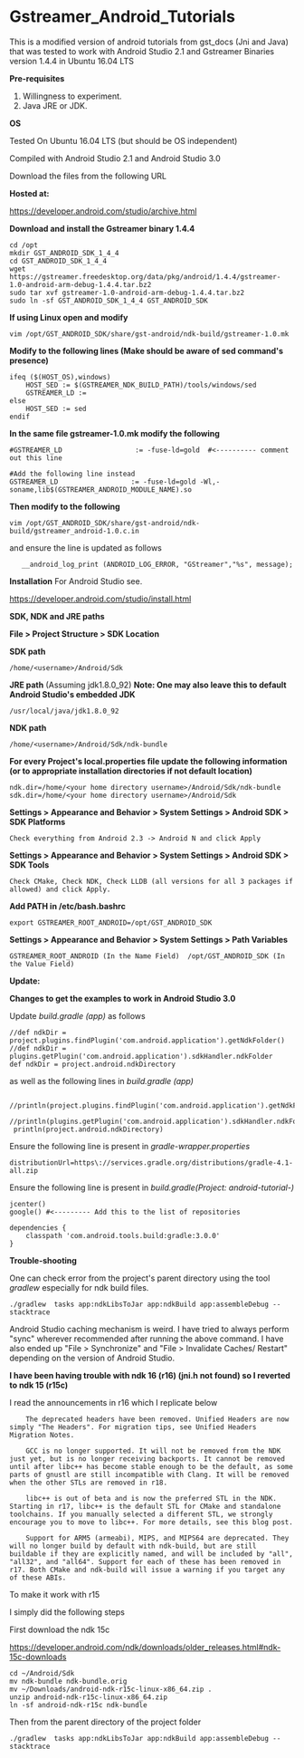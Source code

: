 # Gstreamer_Android_Tutorials
This is a modified version of android tutorials from gst_docs (Jni and Java) that was tested to work with Android Studio 2.1 and Gstreamer Binaries version 1.4.4 in Ubuntu 16.04 LTS

**Pre-requisites**

1. Willingness to experiment.
2. Java JRE or JDK.

**OS**

Tested On Ubuntu 16.04 LTS (but should be OS independent)

Compiled with Android Studio 2.1 and Android Studio 3.0

Download the files from the following URL

**Hosted at:**

https://developer.android.com/studio/archive.html

**Download and install the Gstreamer binary 1.4.4**

    cd /opt
    mkdir GST_ANDROID_SDK_1_4_4
    cd GST_ANDROID_SDK_1_4_4
    wget https://gstreamer.freedesktop.org/data/pkg/android/1.4.4/gstreamer-1.0-android-arm-debug-1.4.4.tar.bz2
    sudo tar xvf gstreamer-1.0-android-arm-debug-1.4.4.tar.bz2 
    sudo ln -sf GST_ANDROID_SDK_1_4_4 GST_ANDROID_SDK

**If using Linux open and modify**

    vim /opt/GST_ANDROID_SDK/share/gst-android/ndk-build/gstreamer-1.0.mk

**Modify to the following lines (Make should be aware of sed command's presence)**

    ifeq ($(HOST_OS),windows)
        HOST_SED := $(GSTREAMER_NDK_BUILD_PATH)/tools/windows/sed
        GSTREAMER_LD :=
    else
        HOST_SED := sed
    endif
    
**In the same file gstreamer-1.0.mk modify the following**

    #GSTREAMER_LD                  := -fuse-ld=gold  #<---------- comment out this line
    
    #Add the following line instead
    GSTREAMER_LD                  := -fuse-ld=gold -Wl,-soname,lib$(GSTREAMER_ANDROID_MODULE_NAME).so


**Then modify to the following**

    vim /opt/GST_ANDROID_SDK/share/gst-android/ndk-build/gstreamer_android-1.0.c.in
    
 and ensure the line is updated as follows

       __android_log_print (ANDROID_LOG_ERROR, "GStreamer","%s", message);

**Installation**
For Android Studio see.

https://developer.android.com/studio/install.html

**SDK, NDK and JRE paths**

**File > Project Structure > SDK Location**

**SDK path**

    /home/<username>/Android/Sdk

**JRE path** (Assuming jdk1.8.0_92) **Note: One may also leave this to default Android Studio's embedded JDK**

    /usr/local/java/jdk1.8.0_92

**NDK path**

    /home/<username>/Android/Sdk/ndk-bundle
  
**For every Project's local.properties file update the following information (or to appropriate installation directories if not default location)**
    
    ndk.dir=/home/<your home directory username>/Android/Sdk/ndk-bundle
    sdk.dir=/home/<your home directory username>/Android/Sdk

**Settings > Appearance and Behavior > System Settings > Android SDK > SDK Platforms** 

    Check everything from Android 2.3 -> Android N and click Apply
        
**Settings > Appearance and Behavior > System Settings > Android SDK > SDK Tools**

    Check CMake, Check NDK, Check LLDB (all versions for all 3 packages if allowed) and click Apply.
        
**Add PATH in /etc/bash.bashrc**

    export GSTREAMER_ROOT_ANDROID=/opt/GST_ANDROID_SDK


**Settings > Appearance and Behavior > System Settings > Path Variables**

    GSTREAMER_ROOT_ANDROID (In the Name Field)  /opt/GST_ANDROID_SDK (In the Value Field)
    
    
**Update:**    

**Changes to get the examples to work in Android Studio 3.0**

Update *build.gradle (app)* as follows

    //def ndkDir = project.plugins.findPlugin('com.android.application').getNdkFolder()
    //def ndkDir = plugins.getPlugin('com.android.application').sdkHandler.ndkFolder
    def ndkDir = project.android.ndkDirectory
    
as well as the following lines in *build.gradle (app)*
     
     //println(project.plugins.findPlugin('com.android.application').getNdkFolder())
     //println(plugins.getPlugin('com.android.application').sdkHandler.ndkFolder)
     println(project.android.ndkDirectory)

Ensure the following line is present in *gradle-wrapper.properties*

    distributionUrl=https\://services.gradle.org/distributions/gradle-4.1-all.zip
    
Ensure the following line is present in *build.gradle(Project: android-tutorial-<x>)* 
    
    jcenter()
    google() #<--------- Add this to the list of repositories

    dependencies {
        classpath 'com.android.tools.build:gradle:3.0.0'
    }
    
    
**Trouble-shooting**

One can check error from the project's parent directory using the tool *gradlew* especially for ndk build files.

    ./gradlew  tasks app:ndkLibsToJar app:ndkBuild app:assembleDebug --stacktrace

Android Studio caching mechanism is weird. I have tried to always perform "sync" wherever recommended after running the above command. I have also ended up "File > Synchronize" and "File > Invalidate Caches/ Restart" depending on the version of Android Studio.

**I have been having trouble with ndk 16 (r16) (jni.h not found) so I reverted to ndk 15 (r15c)** 

I read the announcements in r16 which I replicate below 


        The deprecated headers have been removed. Unified Headers are now simply "The Headers". For migration tips, see Unified Headers Migration Notes.
        
        GCC is no longer supported. It will not be removed from the NDK just yet, but is no longer receiving backports. It cannot be removed until after libc++ has become stable enough to be the default, as some parts of gnustl are still incompatible with Clang. It will be removed when the other STLs are removed in r18.
        
        libc++ is out of beta and is now the preferred STL in the NDK. Starting in r17, libc++ is the default STL for CMake and standalone toolchains. If you manually selected a different STL, we strongly encourage you to move to libc++. For more details, see this blog post.
        
        Support for ARM5 (armeabi), MIPS, and MIPS64 are deprecated. They will no longer build by default with ndk-build, but are still buildable if they are explicitly named, and will be included by "all", "all32", and "all64". Support for each of these has been removed in r17. Both CMake and ndk-build will issue a warning if you target any of these ABIs.

To make it work with r15

I simply did the following steps

First download the ndk 15c

https://developer.android.com/ndk/downloads/older_releases.html#ndk-15c-downloads

    cd ~/Android/Sdk
    mv ndk-bundle ndk-bundle.orig
    mv ~/Downloads/android-ndk-r15c-linux-x86_64.zip .
    unzip android-ndk-r15c-linux-x86_64.zip
    ln -sf android-ndk-r15c ndk-bundle

Then from the parent directory of the project folder

    ./gradlew  tasks app:ndkLibsToJar app:ndkBuild app:assembleDebug --stacktrace
